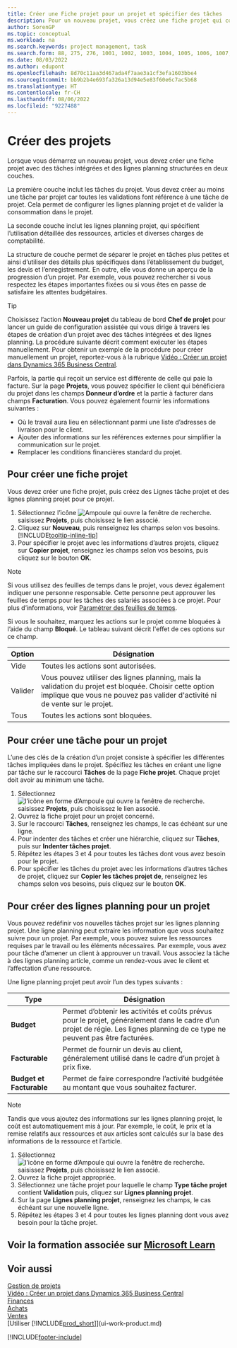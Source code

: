 ```yaml
---
title: Créer une Fiche projet pour un projet et spécifier des tâches
description: Pour un nouveau projet, vous créez une fiche projet qui contient les tâches projet et les lignes planning, pour vous aider à gérer la progression et les budgets.
author: SorenGP
ms.topic: conceptual
ms.workload: na
ms.search.keywords: project management, task
ms.search.form: 88, 275, 276, 1001, 1002, 1003, 1004, 1005, 1006, 1007, 1020
ms.date: 08/03/2022
ms.author: edupont
ms.openlocfilehash: 8d70c11aa3d467ada4f7aae3a1cf3efa1603bbe4
ms.sourcegitcommit: bb9b2b4e693fa326a13d94e5e83f60e6c7ac5b68
ms.translationtype: HT
ms.contentlocale: fr-CH
ms.lasthandoff: 08/06/2022
ms.locfileid: "9227488"
---
```

# <a name="create-jobs"></a>Créer des projets

Lorsque vous démarrez un nouveau projet, vous devez créer une fiche projet avec des tâches intégrées et des lignes planning structurées en deux couches.  

La première couche inclut les tâches du projet. Vous devez créer au moins une tâche par projet car toutes les validations font référence à une tâche de projet. Cela permet de configurer les lignes planning projet et de valider la consommation dans le projet.

La seconde couche inclut les lignes planning projet, qui spécifient l’utilisation détaillée des ressources, articles et diverses charges de comptabilité.

La structure de couche permet de séparer le projet en tâches plus petites et ainsi d’utiliser des détails plus spécifiques dans l’établissement du budget, les devis et l’enregistrement. En outre, elle vous donne un aperçu de la progression d’un projet. Par exemple, vous pouvez rechercher si vous respectez les étapes importantes fixées ou si vous êtes en passe de satisfaire les attentes budgétaires.

> [!TIP]
> Choisissez l’action **Nouveau projet** du tableau de bord **Chef de projet** pour lancer un guide de configuration assistée qui vous dirige à travers les étapes de création d’un projet avec des tâches intégrées et des lignes planning. La procédure suivante décrit comment exécuter les étapes manuellement. Pour obtenir un exemple de la procédure pour créer manuellement un projet, reportez-vous à la rubrique [Vidéo : Créer un projet dans Dynamics 365 Business Central](https://www.youtube.com/watch?v=VqaPWr7BWmw).

Parfois, la partie qui reçoit un service est différente de celle qui paie la facture. Sur la page **Projets**, vous pouvez spécifier le client qui bénéficiera du projet dans les champs **Donneur d’ordre** et la partie à facturer dans champs **Facturation**. Vous pouvez également fournir les informations suivantes : 

* Où le travail aura lieu en sélectionnant parmi une liste d’adresses de livraison pour le client.
* Ajouter des informations sur les références externes pour simplifier la communication sur le projet.
* Remplacer les conditions financières standard du projet.

## <a name="to-create-a-job-card"></a>Pour créer une fiche projet

Vous devez créer une fiche projet, puis créez des Lignes tâche projet et des lignes planning projet pour ce projet.

1. Sélectionnez l’icône ![Ampoule qui ouvre la fenêtre de recherche.](media/ui-search/search_small.png "Dites-moi ce que vous voulez faire") saisissez **Projets**, puis choisissez le lien associé.  
2. Cliquez sur **Nouveau**, puis renseignez les champs selon vos besoins. [!INCLUDE[tooltip-inline-tip](includes/tooltip-inline-tip_md.md)]
3. Pour spécifier le projet avec les informations d’autres projets, cliquez sur **Copier projet**, renseignez les champs selon vos besoins, puis cliquez sur le bouton **OK**.

> [!NOTE]  
> Si vous utilisez des feuilles de temps dans le projet, vous devez également indiquer une personne responsable. Cette personne peut approuver les feuilles de temps pour les tâches des salariés associées à ce projet. Pour plus d’informations, voir [Paramétrer des feuilles de temps](projects-how-setup-time-sheets.md).

Si vous le souhaitez, marquez les actions sur le projet comme bloquées à l’aide du champ **Bloqué**. Le tableau suivant décrit l'effet de ces options sur ce champ.

|Option  |Désignation  |
|---------|---------|
|Vide |Toutes les actions sont autorisées.|
|Valider    |Vous pouvez utiliser des lignes planning, mais la validation du projet est bloquée. Choisir cette option implique que vous ne pouvez pas valider d'activité ni de vente sur le projet.|
|Tous  |Toutes les actions sont bloquées.|

## <a name="to-create-tasks-for-a-job"></a>Pour créer une tâche pour un projet

L’une des clés de la création d’un projet consiste à spécifier les différentes tâches impliquées dans le projet. Spécifiez les tâches en créant une ligne par tâche sur le raccourci **Tâches** de la page **Fiche projet**. Chaque projet doit avoir au minimum une tâche.

1. Sélectionnez ![l’icône en forme d’Ampoule qui ouvre la fenêtre de recherche.](media/ui-search/search_small.png "Dites-moi ce que vous voulez faire") saisissez **Projets**, puis choisissez le lien associé.
2. Ouvrez la fiche projet pour un projet concerné.
3. Sur le raccourci **Tâches**, renseignez les champs, le cas échéant sur une ligne.
4. Pour indenter des tâches et créer une hiérarchie, cliquez sur **Tâches**, puis sur **Indenter tâches projet**.
5. Répétez les étapes 3 et 4 pour toutes les tâches dont vous avez besoin pour le projet.
6. Pour spécifier les tâches du projet avec les informations d’autres tâches de projet, cliquez sur **Copier les tâches projet de**, renseignez les champs selon vos besoins, puis cliquez sur le bouton **OK**.

## <a name="to-create-planning-lines-for-a-job"></a>Pour créer des lignes planning pour un projet

Vous pouvez redéfinir vos nouvelles tâches projet sur les lignes planning projet. Une ligne planning peut extraire les information que vous souhaitez suivre pour un projet. Par exemple, vous pouvez suivre les ressources requises par le travail ou les éléments nécessaires. Par exemple, vous avez pour tâche d’amener un client à approuver un travail. Vous associez la tâche à des lignes planning article, comme un rendez-vous avec le client et l’affectation d’une ressource.  

Une ligne planning projet peut avoir l’un des types suivants :  

| Type | Désignation |
| --- | --- |
| **Budget** |Permet d’obtenir les activités et coûts prévus pour le projet, généralement dans le cadre d’un projet de régie. Les lignes planning de ce type ne peuvent pas être facturées. |
| **Facturable** |Permet de fournir un devis au client, généralement utilisé dans le cadre d’un projet à prix fixe. |
| **Budget et Facturable** |Permet de faire correspondre l’activité budgétée au montant que vous souhaitez facturer. |

> [!NOTE]
> Tandis que vous ajoutez des informations sur les lignes planning projet, le coût est automatiquement mis à jour. Par exemple, le coût, le prix et la remise relatifs aux ressources et aux articles sont calculés sur la base des informations de la ressource et l’article. 

1. Sélectionnez ![l’icône en forme d’Ampoule qui ouvre la fenêtre de recherche.](media/ui-search/search_small.png "Dites-moi ce que vous voulez faire") saisissez **Projets**, puis choisissez le lien associé.
2. Ouvrez la fiche projet appropriée.
3. Sélectionnez une tâche projet pour laquelle le champ **Type tâche projet** contient **Validation** puis, cliquez sur **Lignes planning projet**.  
4. Sur la page **Lignes planning projet**, renseignez les champs, le cas échéant sur une nouvelle ligne.
5. Répétez les étapes 3 et 4 pour toutes les lignes planning dont vous avez besoin pour la tâche projet.

## <a name="see-related-training-at-microsoft-learn"></a>Voir la formation associée sur [Microsoft Learn](/learn/modules/create-new-job/)

## <a name="see-also"></a>Voir aussi

[Gestion de projets](projects-manage-projects.md)  
[Vidéo : Créer un projet dans Dynamics 365 Business Central](https://www.youtube.com/watch?v=VqaPWr7BWmw)  
[Finances](finance.md)  
[Achats](purchasing-manage-purchasing.md)  
[Ventes](sales-manage-sales.md)  
[Utiliser [!INCLUDE[prod_short](includes/prod_short.md)]](ui-work-product.md)  


[!INCLUDE[footer-include](includes/footer-banner.md)]
